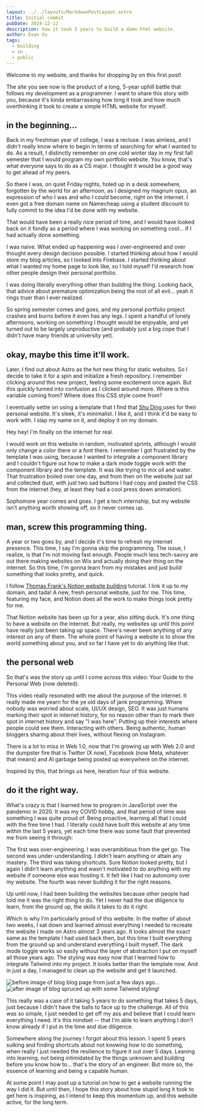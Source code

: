 ```yaml
---
layout: ../../layouts/MarkdownPostLayout.astro
title: Initial commit
pubDate: 2024-12-12
description: how it took 5 years to build a damn html website.
author: Evan Xu
tags:
  - building
  - in
  - public
---
```


Welcome to my website, and thanks for dropping by on this first post!

The site you see now is the product of a long, 5-year uphill battle that follows my development as a programmer. I want to share this story with you, because it's kinda embarrassing how long it took and how much overthinking it took to create a simple HTML website for myself.

## in the beginning...

Back in my freshman year of college, I was a recluse. I was aimless, and I didn't really know where to begin in terms of searching for what I wanted to do. As a result, I distinctly remember on one cold winter day in my first fall semester that I would program my own portfolio website. You know, that's what everyone says to do as a CS major. I thought it would be a good way to get ahead of my peers.

So there I was, on quiet Friday nights, holed up in a desk somewhere, forgotten by the world for an afternoon, as I designed my magnum opus, an expression of who I was and who I could become, right on the internet. I even got a free domain name on Namecheap using a student discount to fully commit to the idea I'd be done with my website.

That would have been a really nice period of time, and I would have looked back on it fondly as a period where I was working on something cool... if I had actually done something.

I was naive. What ended up happening was I over-engineered and over thought every design decision possible. I started thinking about how I would store my blog articles, so I looked into Firebase. I started thinking about what I wanted my home page to look like, so I told myself I'd research how other people design their personal portfolio.

I was doing literally everything other than building the thing. Looking back, that advice about premature optimization being the root of all evil... yeah it rings truer than I ever realized.

So spring semester comes and goes, and my personal portfolio project crashes and burns before it even has any legs. I spent a handful of lonely afternoons, working on something I thought would be enjoyable, and yet turned out to be largely unproductive (and probably just a big cope that I didn't have many friends at university yet).

## okay, maybe this time it'll work.

Later, I find out about Astro as the hot new thing for static websites. So I decide to take it for a spin and initialize a fresh repository. I remember clicking around this new project, feeling some excitement once again. But this quickly turned into confusion as I clicked around more. Where is this variable coming from? Where does this CSS style come from?

I eventually settle on using a template that I find that [Shu Ding ](https://shud.in/)uses for their personal website. It's sleek, it's minimalist. I like it, and I think it'd be easy to work with. I slap my name on it, and deploy it on my domain.

Hey hey! I'm finally on the internet for real.

I would work on this website in random, motivated sprints, although I would only change a color there or a font there. I remember I got frustrated by the template I was using, because I wanted to integrate a component library and I couldn't figure out how to make a dark mode toggle work with the component library and the template. It was like trying to mix oil and water. That frustration boiled over one day, and from then on the website just sat and collected dust, with just two sad buttons I had copy and pasted the CSS from the internet (hey, at least they had a cool press down animation).

Sophomore year comes and goes. I get a tech internship, but my website isn't anything worth showing off, so it never comes up.

## man, screw this programming thing.

A year or two goes by, and I decide it's time to refresh my internet presence. This time, I say I'm gonna skip the programming. The issue, I realize, is that I'm not moving fast enough. People much less tech-savvy are out there making websites on Wix and actually doing their thing on the internet. So this time, I'm gonna learn from my mistakes and just build something that looks pretty, and quick.

I follow [Thomas Frank's Notion website building](https://www.youtube.com/watch?v=kA0-xFwhH4A) tutorial. I link it up to my domain, and tada! A new, fresh personal website, just for me. This time, featuring my face, and Notion does all the work to make things look pretty for me.

That Notion website has been up for a year, also sitting duck. It's one thing to have a website on the internet. But really, my websites up until this point have really just been taking up space. There's never been anything of any interest on any of them. The whole point of having a website is to show the world something about you, and so far I have yet to do anything like that.

## the personal web

So that's was the story up until I come across this video: Your Guide to the Personal Web (now deleted).

This video really resonated with me about the purpose of the internet. It really made me yearn for the ye old days of jank programming. Where nobody was worried about scale, UI/UX design, SEO. It was just humans marking their spot in internet history, for no reason other than to mark their spot in internet history and say "I was here". Putting up their interests where people could see them. Interacting with others. Being authentic, human bloggers sharing about their lives, without flexing on Instagram.

There is a lot to miss in Web 1.0, now that I'm growing up with Web 2.0 and the dumpster fire that is Twitter (X now), Facebook (now Meta, whatever that means) and AI garbage being posted up everywhere on the internet.

Inspired by this, that brings us here, iteration four of this website.

## do it the right way.

What's crazy is that I learned how to program in JavaScript over the pandemic in 2020. It was my COVID hobby, and that period of time was something I was quite proud of. Being proactive, learning all that I could with the free time I had. I literally could have built this website at any time within the last 5 years, yet each time there was some fault that prevented me from seeing it through:

The first was over-engineering. I was overambitious from the get go.
The second was under-understanding. I didn't learn anything or attain any mastery.
The third was taking shortcuts. Sure Notion looked pretty, but I again I didn't learn anything and wasn't motivated to do anything with my website if someone else was hosting it. It felt like I had no autonomy over my website.
The fourth was never building it for the right reasons.

Up until now, I had been building the websites because other people had told me it was the right thing to do. Yet I never had the due diligence to learn, from the ground up, the skills it takes to do it right.

Which is why I'm particularly proud of this website. In the matter of about two weeks, I sat down and learned almost everything I needed to recreate the website I made on Astro almost 3 years ago. It looks almost the exact same as the template I had used back then, but this time I built everything from the ground up and understand everything I built myself. The dark mode toggle works so easily without the layer of abstraction I put on myself all those years ago. The styling was easy now that I learned how to integrate Tailwind into my project. It looks better than the template now. And in just a day, I managed to clean up the website and get it launched.

![before image of blog](/images/initial-commit-blog-before.png)
blog page from just a few days ago...
![after image of blog](/images/initial-commit-blog-after.png)
spruced up with some Tailwind styling!

This really was a case of it taking 5 years to do something that takes 5 days, just because I didn't have the balls to face up to the challenge. All of this was so simple, I just needed to get off my ass and believe that I could learn everything I need. It's this mindset -- that I'm able to learn anything I don't know already if I put in the time and due diligence.

Somewhere along the journey I forgot about this lesson. I spent 5 years sulking and finding shortcuts about not knowing how to do something, when really I just needed the resilience to figure it out over 5 days. Leaning into learning, not being intimidated by the things unknown and building before you know how to... that's the story of an engineer. But more so, the essence of learning and being a capable human.

At some point I may post up a tutorial on how to get a website running the way I did it. But until then, I hope this story about how stupid long it took to get here is inspiring, as I intend to keep this momentum up, and this website active, for the long term.

